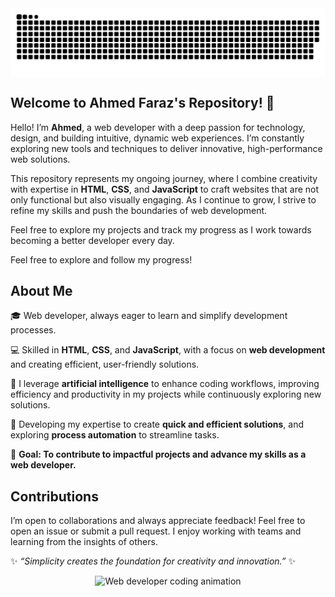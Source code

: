 <picture align="center">
  <source media="(prefers-color-scheme: dark)" srcset="https://raw.githubusercontent.com/lysciprianno/lysciprianno/output/github-contribution-grid-snake-dark.svg">
  <source media="(prefers-color-scheme: light)" srcset="https://raw.githubusercontent.com/lysciprianno/lysciprianno/output/github-contribution-grid-snake-dark.svg">
  <img align="center" alt="GitHub contribution grid snake animation" src="https://raw.githubusercontent.com/lysciprianno/lysciprianno/output/github-contribution-grid-snake.svg">
</picture>

## Welcome to Ahmed Faraz's Repository! 🚀

Hello! I’m **Ahmed**, a web developer with a deep passion for technology, design, and building intuitive, dynamic web experiences. I’m constantly exploring new tools and techniques to deliver innovative, high-performance web solutions.

This repository represents my ongoing journey, where I combine creativity with expertise in **HTML**, **CSS**, and **JavaScript** to craft websites that are not only functional but also visually engaging. As I continue to grow, I strive to refine my skills and push the boundaries of web development.

Feel free to explore my projects and track my progress as I work towards becoming a better developer every day.

Feel free to explore and follow my progress!

## About Me
🎓 Web developer, always eager to learn and simplify development processes.

💻 Skilled in **HTML**, **CSS**, and **JavaScript**, with a focus on **web development** and creating efficient, user-friendly solutions.

🤖 I leverage **artificial intelligence** to enhance coding workflows, improving efficiency and productivity in my projects while continuously exploring new solutions.

🌱 Developing my expertise to create **quick and efficient solutions**, and exploring **process automation** to streamline tasks.

🎯 **Goal: To contribute to impactful projects and advance my skills as a web developer.**

## Contributions
 
I’m open to collaborations and always appreciate feedback! Feel free to open an issue or submit a pull request. I enjoy working with teams and learning from the insights of others.

✨ _“Simplicity creates the foundation for creativity and innovation.”_ ✨

<div align="center">
  <img src="https://media.tenor.com/Sf8NcsqGjWYAAAAd/web-developer-coding.gif" alt="Web developer coding animation" />
</div>


